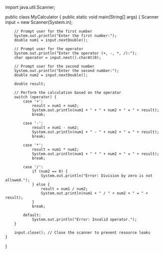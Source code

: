 import java.util.Scanner;

public class MyCalculator {
    public static void main(String[] args) {
        Scanner input = new Scanner(System.in);

        // Prompt user for the first number
        System.out.println("Enter the first number:");
        double num1 = input.nextDouble();

        // Prompt user for the operator
        System.out.println("Enter the operator (+, -, *, /):");
        char operator = input.next().charAt(0);

        // Prompt user for the second number
        System.out.println("Enter the second number:");
        double num2 = input.nextDouble();

        double result;

        // Perform the calculation based on the operator
        switch (operator) {
            case '+':
                result = num1 + num2;
                System.out.println(num1 + " + " + num2 + " = " + result);
                break;

            case '-':
                result = num1 - num2;
                System.out.println(num1 + " - " + num2 + " = " + result);
                break;

            case '*':
                result = num1 * num2;
                System.out.println(num1 + " * " + num2 + " = " + result);
                break;

            case '/':
                if (num2 == 0) {
                    System.out.println("Error: Division by zero is not allowed.");
                } else {
                    result = num1 / num2;
                    System.out.println(num1 + " / " + num2 + " = " + result);
                }
                break;

            default:
                System.out.println("Error: Invalid operator.");
        }

        input.close(); // Close the scanner to prevent resource leaks
    }
}
